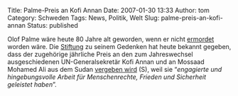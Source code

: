 Title: Palme-Preis an Kofi Annan
Date: 2007-01-30 13:33
Author: tom
Category: Schweden
Tags: News, Politik, Welt
Slug: palme-preis-an-kofi-annan
Status: published

Olof Palme wäre heute 80 Jahre alt geworden, wenn er nicht
[ermordet](http://www.fiket.de/2006/11/21/mordwaffe-von-olof-palme-gefunden/)
worden wäre. Die [Stiftung](http://www.palmefonden.se/index.php?page=34)
zu seinem Gedenken hat heute bekannt gegeben, dass der zugehörige
jährliche Preis an den zum Jahreswechsel ausgeschiedenen
UN-Generalsekretär Kofi Annan und an Mossaad Mohamed Ali aus dem Sudan
[vergeben wird](http://www.palmefonden.se/index.php?page=53) (S), weil
sie “*engagierte und hingebungsvolle Arbeit für Menschenrechte, Frieden
und Sicherheit geleistet haben*”.

